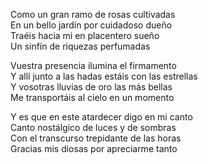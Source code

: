 Como un gran ramo de rosas cultivadas  
En un bello jardín por cuidadoso dueño  
Traéis hacia mi en placentero sueño  
Un sinfín de riquezas perfumadas  

Vuestra presencia ilumina el firmamento  
Y allí junto a las hadas estáis con las estrellas  
Y vosotras lluvias de oro las más bellas  
Me transportáis al cielo en un momento  

Y es que en este atardecer digo en mi canto  
Canto nostálgico de luces y de sombras  
Con el transcurso trepidante de las horas  
Gracias mis diosas por apreciarme tanto  